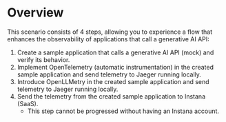 # Overview

This scenario consists of 4 steps, allowing you to experience a flow that enhances the observability of applications that call a generative AI API:

1. Create a sample application that calls a generative AI API (mock) and verify its behavior.
2. Implement OpenTelemetry (automatic instrumentation) in the created sample application and send telemetry to Jaeger running locally.
3. Introduce OpenLLMetry in the created sample application and send telemetry to Jaeger running locally.
4. Send the telemetry from the created sample application to Instana (SaaS).
   - This step cannot be progressed without having an Instana account.

<!-- TODO: 構成図を追加 -->

